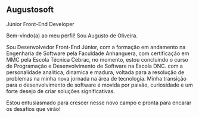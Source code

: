 ## Augustosoft
Júnior Front-End Developer

Bem-vindo(a) ao meu perfil! Sou Augusto de Oliveira.

Sou Desenvolvedor Front-End Júnior, com a formação em andamento na Engenharia de Software pela Faculdade Anhanguera, com certificação em MMC pela Escola Técnica Cebrac, no momento, estou concluindo o curso de Programação e Desenvolvimento de Software na Escola DNC. com a personalidade analítica, dinamica e madura, voltada para a resolução de problemas na minha nova jornada na área de tecnologia. Minha transição para o desenvolvimento de software é movida por paixão, curiosidade e um forte desejo de criar soluções significativas.

Estou entusiasmado para crescer nesse novo campo e pronta para encarar os desafios que virão!

